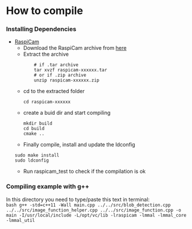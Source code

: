 # How to compile  

### Installing Dependencies
- [RaspiCam](https://www.uco.es/investiga/grupos/ava/node/40)
	+ Download the RaspiCam archive from [here](https://sourceforge.net/projects/raspicam/files/latest/download)
	+ Extract the archive
		``` 
			# if .tar archive
			tar xvzf raspicam-xxxxxx.tar 
			# or if .zip archive
			unzip raspicam-xxxxxx.zip
		```
	+ cd to the extracted folder
		``` 
		cd raspicam-xxxxxx
		```
	+ create a buid dir and start compiling
		```  
		mkdir build
		cd build
		cmake ..
		```
	+  Finally compile, install and update the ldconfig
	``` make
	sudo make install
	sudo ldconfig
	```
	+ Run raspicam_test to check if the compilation is ok
### Compiling example with g++    
In this directory you need to type/paste this text in terminal:    
	```bash
	g++ -std=c++11 -Wall main.cpp ../../src/blob_detection.cpp ../../src/image_function_helper.cpp ../../src/image_function.cpp -o main -I/usr/local/include -L/opt/vc/lib -lraspicam -lmmal -lmmal_core -lmmal_util
	```
